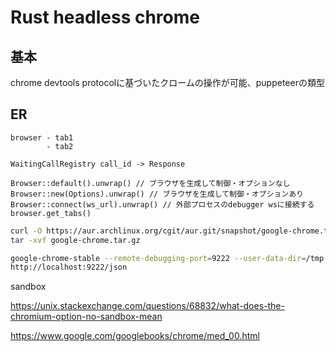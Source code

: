 # Rust headless chrome

## 基本

chrome devtools protocolに基づいたクロームの操作が可能、puppeteerの類型

## ER

```
browser - tab1
        - tab2
        
WaitingCallRegistry call_id -> Response

```



```
Browser::default().unwrap() // ブラウザを生成して制御・オプションなし
Browser::new(Options).unwrap() // ブラウザを生成して制御・オプションあり
Browser::connect(ws_url).unwrap() // 外部プロセスのdebugger wsに接続する
browser.get_tabs()
```



```sh
curl -O https://aur.archlinux.org/cgit/aur.git/snapshot/google-chrome.tar.gz
tar -xvf google-chrome.tar.gz

google-chrome-stable --remote-debugging-port=9222 --user-data-dir=/tmp
http://localhost:9222/json
```

sandbox

https://unix.stackexchange.com/questions/68832/what-does-the-chromium-option-no-sandbox-mean



https://www.google.com/googlebooks/chrome/med_00.html